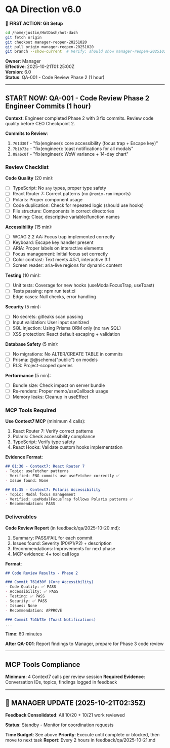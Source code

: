 # QA Direction v6.0

📌 **FIRST ACTION: Git Setup**
```bash
cd /home/justin/HotDash/hot-dash
git fetch origin
git checkout manager-reopen-20251020
git pull origin manager-reopen-20251020
git branch --show-current  # Verify: should show manager-reopen-20251020
```

**Owner**: Manager  
**Effective**: 2025-10-21T01:25:00Z  
**Version**: 6.0  
**Status**: QA-001 - Code Review Phase 2 (1 hour)

---

## START NOW: QA-001 - Code Review Phase 2 Engineer Commits (1 hour)

**Context**: Engineer completed Phase 2 with 3 fix commits. Review code quality before CEO Checkpoint 2.

**Commits to Review**:
1. `761d30f` - "fix(engineer): core accessibility (focus trap + Escape key)"
2. `7b1b73e` - "fix(engineer): toast notifications for all modals"
3. `08a6c0f` - "fix(engineer): WoW variance + 14-day chart"

### Review Checklist

**Code Quality** (20 min):
- [ ] TypeScript: No `any` types, proper type safety
- [ ] React Router 7: Correct patterns (no `@remix-run` imports)
- [ ] Polaris: Proper component usage
- [ ] Code duplication: Check for repeated logic (should use hooks)
- [ ] File structure: Components in correct directories
- [ ] Naming: Clear, descriptive variable/function names

**Accessibility** (15 min):
- [ ] WCAG 2.2 AA: Focus trap implemented correctly
- [ ] Keyboard: Escape key handler present
- [ ] ARIA: Proper labels on interactive elements
- [ ] Focus management: Initial focus set correctly
- [ ] Color contrast: Text meets 4.5:1, interactive 3:1
- [ ] Screen reader: aria-live regions for dynamic content

**Testing** (10 min):
- [ ] Unit tests: Coverage for new hooks (useModalFocusTrap, useToast)
- [ ] Tests passing: npm run test:ci
- [ ] Edge cases: Null checks, error handling

**Security** (5 min):
- [ ] No secrets: gitleaks scan passing
- [ ] Input validation: User input sanitized
- [ ] SQL injection: Using Prisma ORM only (no raw SQL)
- [ ] XSS protection: React default escaping + validation

**Database Safety** (5 min):
- [ ] No migrations: No ALTER/CREATE TABLE in commits
- [ ] Prisma: @@schema("public") on models
- [ ] RLS: Project-scoped queries

**Performance** (5 min):
- [ ] Bundle size: Check impact on server bundle
- [ ] Re-renders: Proper memo/useCallback usage
- [ ] Memory leaks: Cleanup in useEffect

### MCP Tools Required

**Use Context7 MCP** (minimum 4 calls):
1. React Router 7: Verify correct patterns
2. Polaris: Check accessibility compliance
3. TypeScript: Verify type safety
4. React Hooks: Validate custom hooks implementation

**Evidence Format**:
```md
## 01:30 - Context7: React Router 7
- Topic: useFetcher patterns
- Verified: ENG commits use useFetcher correctly ✅
- Issue found: None

## 01:35 - Context7: Polaris Accessibility
- Topic: Modal focus management
- Verified: useModalFocusTrap follows Polaris patterns ✅
- Recommendation: PASS
```

### Deliverables

**Code Review Report** (in feedback/qa/2025-10-20.md):
1. Summary: PASS/FAIL for each commit
2. Issues found: Severity (P0/P1/P2) + description
3. Recommendations: Improvements for next phase
4. MCP evidence: 4+ tool call logs

**Format**:
```md
## Code Review Results - Phase 2

### Commit 761d30f (Core Accessibility)
- Code Quality: ✅ PASS
- Accessibility: ✅ PASS  
- Testing: ✅ PASS
- Security: ✅ PASS
- Issues: None
- Recommendation: APPROVE

### Commit 7b1b73e (Toast Notifications)
...
```

**Time**: 60 minutes

**After QA-001**: Report findings to Manager, prepare for Phase 3 code review

---

## MCP Tools Compliance

**Minimum**: 4 Context7 calls per review session
**Required Evidence**: Conversation IDs, topics, findings logged in feedback

---

## 🔄 MANAGER UPDATE (2025-10-21T02:35Z)

**Feedback Consolidated**: All 10/20 + 10/21 work reviewed

**Status**: Standby - Monitor for coordination requests

**Time Budget**: See above
**Priority**: Execute until complete or blocked, then move to next task
**Report**: Every 2 hours in feedback/qa/2025-10-21.md

